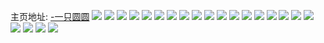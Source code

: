 主页地址: [-一只圆圆](https://weibo.com/u/5628361791) 
![](https://wx4.sinaimg.cn/mw2000/0068U20Tly1h9mwu0qnr7j32c0340u0z.jpg) 
![](https://wx4.sinaimg.cn/mw2000/0068U20Tly1h9mwty3ffuj32c03407wl.jpg) 
![](https://wx4.sinaimg.cn/mw2000/0068U20Tly1h9mwtwpkgzj323d2sinpe.jpg) 
![](https://wx4.sinaimg.cn/mw2000/0068U20Tly1h9mwtvp77mj32c0340e82.jpg) 
![](https://wx4.sinaimg.cn/mw2000/0068U20Tly1h9kys2z7uij320t2p3kjl.jpg) 
![](https://wx4.sinaimg.cn/mw2000/0068U20Tly1h9kys3t5ajj32c03407wi.jpg) 
![](https://wx4.sinaimg.cn/mw2000/0068U20Tly1h9kyrtys8wj32c0340e84.jpg) 
![](https://wx4.sinaimg.cn/mw2000/0068U20Tly1h9kys6vyi6j31e71uykjl.jpg) 
![](https://wx4.sinaimg.cn/mw2000/0068U20Tly1h9kys26cd0j323w2t6e81.jpg) 
![](https://wx4.sinaimg.cn/mw2000/0068U20Tly1h9kyrrudc6j32c0340kjm.jpg) 
![](https://wx4.sinaimg.cn/mw2000/0068U20Tly1h9kys0f78gj32c0340kjo.jpg) 
![](https://wx4.sinaimg.cn/mw2000/0068U20Tly1h9kyry5m5vj32c0340x6s.jpg) 
![](https://wx4.sinaimg.cn/mw2000/0068U20Tly1h9kys1a96zj32c0340u0x.jpg) 
![](https://wx4.sinaimg.cn/mw2000/0068U20Tly1h9keut3mq5j30u0140tez.jpg) 
![](https://wx4.sinaimg.cn/mw2000/0068U20Tly1h9keo1jumqj30u00u0wmj.jpg) 
![](https://wx4.sinaimg.cn/mw2000/0068U20Tly1h9kerzolqnj30tu0tujyx.jpg) 
![](https://wx4.sinaimg.cn/mw2000/0068U20Tly1h9keo17iplj30u0140ah3.jpg) 
![](https://wx4.sinaimg.cn/mw2000/0068U20Tly1h9keo10dyfj30u013z45h.jpg) 
![](https://wx4.sinaimg.cn/mw2000/0068U20Tly1h9keo29sg9j30u01400zh.jpg) 
![](https://wx4.sinaimg.cn/mw2000/0068U20Tly1h9kev3eipqj30s411hae5.jpg) 
![](https://wx4.sinaimg.cn/mw2000/0068U20Tly1h9kevm87a9j30u01904al.jpg) 
![](https://wx4.sinaimg.cn/mw2000/0068U20Tly1h9kezl2wh1j30u0190grd.jpg) 
